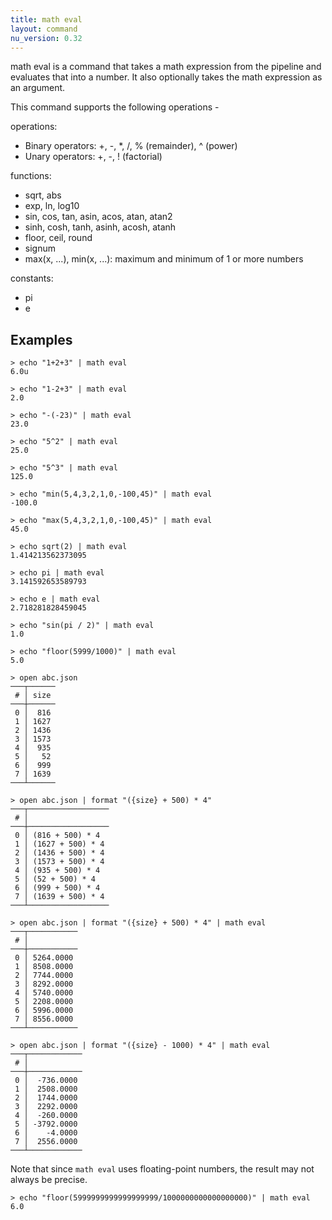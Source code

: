 ```yaml
---
title: math eval
layout: command
nu_version: 0.32
---
```


math eval is a command that takes a math expression from the pipeline and evaluates that into a number. It also optionally takes the math expression as an argument.

This command supports the following operations -

operations:

* Binary operators: +, -, *, /, % (remainder), ^ (power)
* Unary operators: +, -, ! (factorial)

functions:

* sqrt, abs
* exp, ln, log10
* sin, cos, tan, asin, acos, atan, atan2
* sinh, cosh, tanh, asinh, acosh, atanh
* floor, ceil, round
* signum
* max(x, ...), min(x, ...): maximum and minimum of 1 or more numbers

constants:

* pi
* e

## Examples

```shell
> echo "1+2+3" | math eval
6.0u
```

```shell
> echo "1-2+3" | math eval
2.0
```

```shell
> echo "-(-23)" | math eval
23.0
```

```shell
> echo "5^2" | math eval
25.0
```

```shell
> echo "5^3" | math eval
125.0
```

```shell
> echo "min(5,4,3,2,1,0,-100,45)" | math eval
-100.0
```

```shell
> echo "max(5,4,3,2,1,0,-100,45)" | math eval
45.0
```

```shell
> echo sqrt(2) | math eval
1.414213562373095
```

```shell
> echo pi | math eval
3.141592653589793
```

```shell
> echo e | math eval
2.718281828459045
```

```shell
> echo "sin(pi / 2)" | math eval
1.0
```

```shell
> echo "floor(5999/1000)" | math eval
5.0
```

```shell
> open abc.json
───┬──────
 # │ size
───┼──────
 0 │  816
 1 │ 1627
 2 │ 1436
 3 │ 1573
 4 │  935
 5 │   52
 6 │  999
 7 │ 1639
───┴──────
```

```shell
> open abc.json | format "({size} + 500) * 4"
───┬──────────────────
 # │
───┼──────────────────
 0 │ (816 + 500) * 4
 1 │ (1627 + 500) * 4
 2 │ (1436 + 500) * 4
 3 │ (1573 + 500) * 4
 4 │ (935 + 500) * 4
 5 │ (52 + 500) * 4
 6 │ (999 + 500) * 4
 7 │ (1639 + 500) * 4
───┴──────────────────
```

```shell
> open abc.json | format "({size} + 500) * 4" | math eval
───┬───────────
 # │
───┼───────────
 0 │ 5264.0000
 1 │ 8508.0000
 2 │ 7744.0000
 3 │ 8292.0000
 4 │ 5740.0000
 5 │ 2208.0000
 6 │ 5996.0000
 7 │ 8556.0000
───┴───────────
```

```shell
> open abc.json | format "({size} - 1000) * 4" | math eval
───┬────────────
 # │
───┼────────────
 0 │  -736.0000
 1 │  2508.0000
 2 │  1744.0000
 3 │  2292.0000
 4 │  -260.0000
 5 │ -3792.0000
 6 │    -4.0000
 7 │  2556.0000
───┴────────────
```

Note that since `math eval` uses floating-point numbers, the result may not always be precise.

```shell
> echo "floor(5999999999999999999/1000000000000000000)" | math eval
6.0
```
